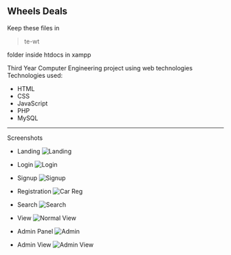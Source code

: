 **Wheels Deals**
----------


Keep these files in 

> te-wt

 folder inside htdocs in xampp

Third Year Computer Engineering project using web technologies 
Technologies used:
- HTML
- CSS
- JavaScript
- PHP
- MySQL

----------


Screenshots

 - Landing
 ![Landing](http://i.imgur.com/wWq71G4.png)

- Login
![Login](http://i.imgur.com/bg3Il5g.png)

- Signup
![Signup](http://i.imgur.com/A8epzUf.png)

- Registration
![Car Reg](http://i.imgur.com/z7HkLXf.png)

- Search
![Search](http://i.imgur.com/tmwBHPq.png)

- View
![Normal View](http://i.imgur.com/9XnV1Xr.png)

- Admin Panel
![Admin](http://i.imgur.com/JeagkSV.png)

- Admin View
![Admin View](http://i.imgur.com/y2cqpeO.png)


